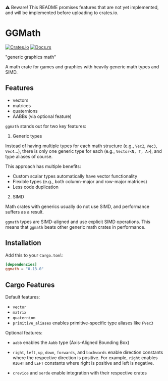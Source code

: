 ⚠️ Beware!
This README promises features that are not yet implemented,
and will be implemented before uploading to crates.io.

# GGMath

[![Crates.io](https://img.shields.io/crates/v/ggmath.svg)](https://crates.io/crates/ggmath)
[![Docs.rs](https://docs.rs/ggmath/badge.svg)](https://docs.rs/ggmath)

"generic graphics math"

A math crate for games and graphics with heavily generic math types and SIMD.

## Features

- vectors
- matrices
- quaternions
- AABBs (via optional feature)

`ggmath` stands out for two key features:

1. Generic types

Instead of having multiple types for each math structure (e.g., `Vec2`, `Vec3`, `Vec4`...),
there is only one generic type for each (e.g., `Vector<N, T, A>`),
and type aliases of course.

This approach has multiple benefits:
- Custom scalar types automatically have vector functionality
- Flexible types (e.g., both column-major and row-major matrices)
- Less code duplication

2. SIMD

Math crates with generics usually do not use SIMD,
and performance suffers as a result.

`ggmath` types are SIMD-aligned and use explicit SIMD operations.
This means that `ggmath` beats other generic math crates in performance.

## Installation

Add this to your `Cargo.toml`:

```toml ignore
[dependencies]
ggmath = "0.13.0"
```

## Cargo Features

Default features:
- `vector`
- `matrix`
- `quaternion`
- `primitive_aliases` enables primitive-specific type aliases like `FVec3`

Optional features:
- `aabb` enables the `Aabb` type (Axis-Aligned Bounding Box)

- `right`, `left`, `up`, `down`, `forwards`, and `backwards`
enable direction constants where the respective direction is positive.
For example, `right` enables `RIGHT` and `LEFT` constants where right is positive and left is negative.

- `crevice` and `serde` enable integration with their respective crates
